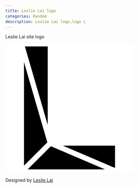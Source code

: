 ```yaml
---
title: Leslie Lai logo
categories: Random
description: Leslie Lai logo,logo L
---
```


Leslie Lai site logo

![logo L](/assets/img/20180519/leslielai-site-logo.png)

Designed by [Leslie Lai](https://lcr.github.io/)